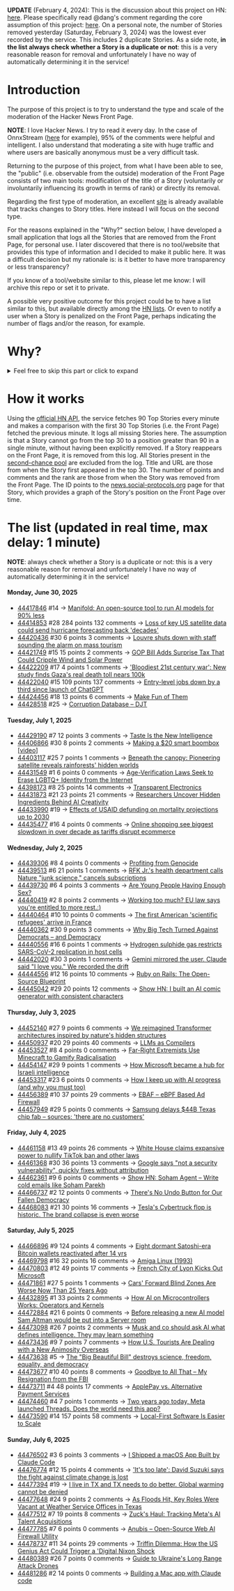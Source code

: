 **UPDATE** (February 4, 2024): This is the discussion about this project on HN: [here](https://news.ycombinator.com/item?id=39230513). Please specifically read @dang's comment regarding the core assumption of this project: [here](https://news.ycombinator.com/item?id=39231537). On a personal note, the number of Stories removed yesterday (Saturday, February 3, 2024) was the lowest ever recorded by the service. This includes 2 duplicate Stories. As a side note, **in the list always check whether a Story is a duplicate or not**: this is a very reasonable reason for removal and unfortunately I have no way of automatically determining it in the service!

# Introduction

The purpose of this project is to try to understand the type and scale of the moderation of the Hacker News Front Page.

**NOTE**: I love Hacker News. I try to read it every day. In the case of OnnxStream ([here](https://news.ycombinator.com/item?id=37752632) for example), 95% of the comments were helpful and intelligent. I also understand that moderating a site with huge traffic and where users are basically anonymous must be a very difficult task.

Returning to the purpose of this project, from what I have been able to see, the "public" (i.e. observable from the outside) moderation of the Front Page consists of two main tools: modification of the title of a Story (voluntarily or involuntarily influencing its growth in terms of rank) or directly its removal.

Regarding the first type of moderation, an excellent [site](https://hackernewstitles.netlify.app/) is already available that tracks changes to Story titles. Here instead I will focus on the second type.

For the reasons explained in the "Why?" section below, I have developed a small application that logs all the Stories that are removed from the Front Page, for personal use. I later discovered that there is no tool/website that provides this type of information and I decided to make it public here. It was a difficult decision but my rationale is: is it better to have more transparency or less transparency?

If you know of a tool/website similar to this, please let me know: I will archive this repo or set it to private.

A possible very positive outcome for this project could be to have a list similar to this, but available directly among the [HN lists](https://news.ycombinator.com/lists). Or even to notify a user when a Story is penalized on the Front Page, perhaps indicating the number of flags and/or the reason, for example.

# Why?

<details>
<summary>Feel free to skip this part or click to expand</summary>

A friend of mine posted two Stories on Hacker News related to OnnxStream (31 days apart), the first related to SDXL Turbo support and the second related to TinyLlama and Mistral 7B support.

In the case of the [first](https://news.ycombinator.com/item?id=38646969), the Story was among the first on the Front Page, until its title was changed from "Stable Diffusion Turbo on a Raspberry Pi Zero 2 generates an image in 29 minutes" to "OnnxStream: Stable Diffusion XL 1.0 Base on a Raspberry Pi Zero 2". This effectively "killed" the Story. One user pointed out that the new title didn't reflect the spirit of the Story (thanks @practice9).

In the case of the [second](https://news.ycombinator.com/item?id=38991145), the Story was in third place on the Front Page, less than an hour after the submission. In this case it was simply removed from the Front Page.

Having discovered this, perplexed, I sent an email to the moderator. @dang, who was very kind and quick in his response, explained to me that the Story had been flagged by users even without being explicitly [flagged], and that he could therefore only hypothesize the causes of the flag. His hypothesis was that (some?) users might be fed up with news related to LLMs.

While I have no reason to doubt Daniel's good faith, it's hard to believe that HN users would be tired of LLM-related news.

So I decided to develop a small console application to determine the frequency of this phenomenon (actually I was also motivated by the prospect of writing some C# code, after more than 2 years of complete abstinence). I subsequently discovered that there were no tools/websites that monitored this specific phenomenon and I therefore decided to make it public here.

</details>

# How it works

Using the [official HN API](https://github.com/HackerNews/API), the service fetches 90 Top Stories every minute and makes a comparison with the first 30 Top Stories (i.e. the Front Page) fetched the previous minute. It logs all missing Stories here. The assumption is that a Story cannot go from the top 30 to a position greater than 90 in a single minute, without having been explicitly removed. If a Story reappears on the Front Page, it is removed from this log. All Stories present in the [second-chance pool](https://news.ycombinator.com/pool) are excluded from the log. Title and URL are those from when the Story first appeared in the top 30. The number of points and comments and the rank are those from when the Story was removed from the Front Page. The ID points to the [news.social-protocols.org](https://news.social-protocols.org) page for that Story, which provides a graph of the Story's position on the Front Page over time.

# The list (updated in real time, max delay: 1 minute)

**NOTE**: always check whether a Story is a duplicate or not: this is a very reasonable reason for removal and unfortunately I have no way of automatically determining it in the service!

#### **Monday, June 30, 2025**
<!-- HN:44417846:start -->
* [44417846](https://news.social-protocols.org/stats?id=44417846) #14 -> [Manifold: An open-source tool to run AI models for 90% less](https://github.com/Esrbwt1/manifold)<!-- HN:44417846:end --><!-- HN:44414853:start -->
* [44414853](https://news.social-protocols.org/stats?id=44414853) #28 284 points 132 comments -> [Loss of key US satellite data could send hurricane forecasting back 'decades'](https://www.theguardian.com/us-news/2025/jun/28/noaa-cuts-hurricane-forecasting-climate)<!-- HN:44414853:end --><!-- HN:44420436:start -->
* [44420436](https://news.social-protocols.org/stats?id=44420436) #30 6 points 3 comments -> [Louvre shuts down with staff sounding the alarm on mass tourism](https://www.washingtonpost.com/world/2025/06/16/louvre-museum-paris-closed-lines-delay/2b303a16-4a9f-11f0-8fff-262d6ec54ab9_story.html)<!-- HN:44420436:end --><!-- HN:44421749:start -->
* [44421749](https://news.social-protocols.org/stats?id=44421749) #15 15 points 2 comments -> [GOP Bill Adds Surprise Tax That Could Cripple Wind and Solar Power](https://www.nytimes.com/2025/06/29/climate/gop-bill-adds-surprise-tax-that-could-cripple-wind-and-solar-power.html)<!-- HN:44421749:end --><!-- HN:44422209:start -->
* [44422209](https://news.social-protocols.org/stats?id=44422209) #17 4 points 1 comments -> ['Bloodiest 21st century war': New study finds Gaza's real death toll nears 100k](https://thecradle.co/articles-id/31631)<!-- HN:44422209:end --><!-- HN:44422040:start -->
* [44422040](https://news.social-protocols.org/stats?id=44422040) #15 109 points 137 comments -> [Entry-level jobs down by a third since launch of ChatGPT](https://www.personneltoday.com/hr/fall-in-entry-level-jobs-linked-to-rise-of-ai-tools/)<!-- HN:44422040:end --><!-- HN:44424456:start -->
* [44424456](https://news.social-protocols.org/stats?id=44424456) #18 13 points 6 comments -> [Make Fun of Them](https://www.wheresyoured.at/make-fun-of-them/)<!-- HN:44424456:end --><!-- HN:44428518:start -->
* [44428518](https://news.social-protocols.org/stats?id=44428518) #25 -> [Corruption Database – DJT](https://github.com/codeddarkness/taco_pardons)<!-- HN:44428518:end -->
#### **Tuesday, July 1, 2025**<!-- HN:44429190:start -->
* [44429190](https://news.social-protocols.org/stats?id=44429190) #7 12 points 3 comments -> [Taste Is the New Intelligence](https://wildbarestepf.substack.com/p/taste-is-the-new-intelligence)<!-- HN:44429190:end --><!-- HN:44406866:start -->
* [44406866](https://news.social-protocols.org/stats?id=44406866) #30 8 points 2 comments -> [Making a $20 smart boombox [video]](https://www.youtube.com/watch?v=P3XCPywlXBI)<!-- HN:44406866:end --><!-- HN:44403117:start -->
* [44403117](https://news.social-protocols.org/stats?id=44403117) #25 7 points 1 comments -> [Beneath the canopy: Pioneering satellite reveals rainforests' hidden worlds](https://www.bbc.co.uk/news/resources/idt-d7353b50-0fea-46ba-8495-ae9e25192cfe)<!-- HN:44403117:end --><!-- HN:44431549:start -->
* [44431549](https://news.social-protocols.org/stats?id=44431549) #1 6 points 0 comments -> [Age-Verification Laws Seek to Erase LGBTQ+ Identity from the Internet](https://msmagazine.com/2025/02/25/lgbtq-abortion-censorship-age-verification-laws/)<!-- HN:44431549:end --><!-- HN:44398173:start -->
* [44398173](https://news.social-protocols.org/stats?id=44398173) #8 25 points 14 comments -> [Transparent Electronics](https://www.are.na/james-hicks/transparent-electronics)<!-- HN:44398173:end --><!-- HN:44431873:start -->
* [44431873](https://news.social-protocols.org/stats?id=44431873) #21 23 points 21 comments -> [Researchers Uncover Hidden Ingredients Behind AI Creativity](https://www.quantamagazine.org/researchers-uncover-hidden-ingredients-behind-ai-creativity-20250630/)<!-- HN:44431873:end --><!-- HN:44433990:start -->
* [44433990](https://news.social-protocols.org/stats?id=44433990) #19 -> [Effects of USAID defunding on mortality projections up to 2030](https://www.thelancet.com/journals/lancet/article/PIIS0140-6736(25)01186-9/fulltext)<!-- HN:44433990:end --><!-- HN:44435477:start -->
* [44435477](https://news.social-protocols.org/stats?id=44435477) #16 4 points 0 comments -> [Online shopping see biggest slowdown in over decade as tariffs disrupt ecommerce](https://www.cnbc.com/2025/07/01/online-retail-sees-biggest-slowdown-in-decade-tariffs-hit-e-commerce.html)<!-- HN:44435477:end -->
#### **Wednesday, July 2, 2025**
<!-- HN:44439306:start -->
* [44439306](https://news.social-protocols.org/stats?id=44439306) #8 4 points 0 comments -> [Profiting from Genocide](https://chrishedges.substack.com/p/profiting-from-genocide)<!-- HN:44439306:end --><!-- HN:44439513:start -->
* [44439513](https://news.social-protocols.org/stats?id=44439513) #6 21 points 1 comments -> [RFK Jr.'s health department calls Nature "junk science," cancels subscriptions](https://arstechnica.com/health/2025/07/rfk-jr-s-health-department-calls-nature-junk-science-cancels-subscriptions/)<!-- HN:44439513:end --><!-- HN:44439730:start -->
* [44439730](https://news.social-protocols.org/stats?id=44439730) #6 4 points 3 comments -> [Are Young People Having Enough Sex?](https://www.newyorker.com/magazine/2025/06/30/the-case-against-the-sexual-revolution-louise-perry-book-review-the-second-coming-carter-sherman)<!-- HN:44439730:end --><!-- HN:44440419:start -->
* [44440419](https://news.social-protocols.org/stats?id=44440419) #2 8 points 2 comments -> [Working too much? EU law says you're entitled to more rest.:)](https://nureti.com/blog/things-you-did-not-know-eu-time-directive/)<!-- HN:44440419:end --><!-- HN:44440464:start -->
* [44440464](https://news.social-protocols.org/stats?id=44440464) #10 10 points 0 comments -> [The first American 'scientific refugees' arrive in France](https://www.politico.eu/article/meet-first-academic-refugees-fleeing-us-france-science-program/)<!-- HN:44440464:end --><!-- HN:44440362:start -->
* [44440362](https://news.social-protocols.org/stats?id=44440362) #30 9 points 3 comments -> [Why Big Tech Turned Against Democrats – and Democracy](https://paulkrugman.substack.com/p/why-big-tech-turned-against-democrats)<!-- HN:44440362:end --><!-- HN:44440556:start -->
* [44440556](https://news.social-protocols.org/stats?id=44440556) #16 6 points 1 comments -> [Hydrogen sulphide gas restricts SARS-CoV-2 replication in host cells](https://iisc.ac.in/hydrogen-sulphide-gas-restricts-sars-cov-2-replication-in-host-cells/)<!-- HN:44440556:end --><!-- HN:44442020:start -->
* [44442020](https://news.social-protocols.org/stats?id=44442020) #30 3 points 1 comments -> [Gemini mirrored the user. Claude said "I love you." We recorded the drift](https://drive.proton.me/urls/QZQ6QN5AVM#xp94MAFlT8gD)<!-- HN:44442020:end --><!-- HN:44444556:start -->
* [44444556](https://news.social-protocols.org/stats?id=44444556) #12 16 points 10 comments -> [Ruby on Rails: The Open-Source Blueprint](https://blog.codeminer42.com/ruby-on-rails-the-open-source-blueprint/)<!-- HN:44444556:end --><!-- HN:44445042:start -->
* [44445042](https://news.social-protocols.org/stats?id=44445042) #29 20 points 12 comments -> [Show HN: I built an AI comic generator with consistent characters](https://www.glimora.ai)<!-- HN:44445042:end -->
#### **Thursday, July 3, 2025**<!-- HN:44452140:start -->
* [44452140](https://news.social-protocols.org/stats?id=44452140) #27 9 points 6 comments -> [We reimagined Transformer architectures inspired by nature's hidden structures](https://ieeexplore.ieee.org/document/10754699)<!-- HN:44452140:end --><!-- HN:44450937:start -->
* [44450937](https://news.social-protocols.org/stats?id=44450937) #20 29 points 40 comments -> [LLMs as Compilers](https://resync-games.com/blog/engineering/llms-as-compiler)<!-- HN:44450937:end --><!-- HN:44453527:start -->
* [44453527](https://news.social-protocols.org/stats?id=44453527) #8 4 points 0 comments -> [Far-Right Extremists Use Minecraft to Gamify Radicalisation](https://gnet-research.org/2025/07/02/playing-with-hate-how-far-right-extremists-use-minecraft-to-gamify-radicalisation/)<!-- HN:44453527:end --><!-- HN:44454147:start -->
* [44454147](https://news.social-protocols.org/stats?id=44454147) #29 9 points 1 comments -> [How Microsoft became a hub for Israeli intelligence](https://thegrayzone.com/2025/05/23/microsoft-hub-israeli-intel/)<!-- HN:44454147:end --><!-- HN:44453317:start -->
* [44453317](https://news.social-protocols.org/stats?id=44453317) #23 6 points 0 comments -> [How I keep up with AI progress (and why you must too)](https://blog.nilenso.com/blog/2025/06/23/how-i-keep-up-with-ai-progress/)<!-- HN:44453317:end --><!-- HN:44456389:start -->
* [44456389](https://news.social-protocols.org/stats?id=44456389) #10 37 points 29 comments -> [EBAF – eBPF Based Ad Firewall](https://github.com/Kazedaa/eBAF)<!-- HN:44456389:end --><!-- HN:44457949:start -->
* [44457949](https://news.social-protocols.org/stats?id=44457949) #29 5 points 0 comments -> [Samsung delays $44B Texas chip fab – sources: 'there are no customers'](https://www.tomshardware.com/tech-industry/semiconductors/samsung-delays-usd44-billion-texas-chip-fab-sources-say-completion-halted-because-there-are-no-customers)<!-- HN:44457949:end -->
#### **Friday, July 4, 2025**
<!-- HN:44461158:start -->
* [44461158](https://news.social-protocols.org/stats?id=44461158) #13 49 points 26 comments -> [White House claims expansive power to nullify TikTok ban and other laws](https://www.nytimes.com/2025/07/03/us/politics/trump-bondi-tiktok-executive-power.html)<!-- HN:44461158:end --><!-- HN:44461368:start -->
* [44461368](https://news.social-protocols.org/stats?id=44461368) #30 36 points 13 comments -> [Google says "not a security vulnerability", quickly fixes without attribution](https://groups.google.com/g/certificate-transparency/c/u8SsXgSFbz4/m/CThyzj-QBAAJ)<!-- HN:44461368:end --><!-- HN:44462361:start -->
* [44462361](https://news.social-protocols.org/stats?id=44462361) #9 6 points 0 comments -> [Show HN: Soham Agent – Write cold emails like Soham Parekh](https://buildthatidea.com/sohamagent/6c604d4f-caac-475f-b489-d568210f905a)<!-- HN:44462361:end --><!-- HN:44466737:start -->
* [44466737](https://news.social-protocols.org/stats?id=44466737) #2 12 points 0 comments -> [There's No Undo Button for Our Fallen Democracy](https://kottke.org/25/07/theres-no-undo-button-for-our-fallen-democracy)<!-- HN:44466737:end --><!-- HN:44468083:start -->
* [44468083](https://news.social-protocols.org/stats?id=44468083) #21 30 points 16 comments -> [Tesla's Cybertruck flop is historic. The brand collapse is even worse](https://www.dailykos.com/stories/2025/7/3/2331384/-Tesla-s-Cybertruck-flop-is-historic-The-brand-collapse-is-even-worse)<!-- HN:44468083:end -->
#### **Saturday, July 5, 2025**
<!-- HN:44466896:start -->
* [44466896](https://news.social-protocols.org/stats?id=44466896) #9 124 points 4 comments -> [Eight dormant Satoshi-era Bitcoin wallets reactivated after 14 yrs](https://twitter.com/WatcherGuru/status/1941167512491864554)<!-- HN:44466896:end --><!-- HN:44469798:start -->
* [44469798](https://news.social-protocols.org/stats?id=44469798) #16 32 points 16 comments -> [Amiga Linux (1993)](https://groups.google.com/g/comp.sys.amiga.emulations/c/xUgrpylQOXk)<!-- HN:44469798:end --><!-- HN:44470803:start -->
* [44470803](https://news.social-protocols.org/stats?id=44470803) #12 49 points 17 comments -> [French City of Lyon Kicks Out Microsoft](https://news.itsfoss.com/french-city-replaces-microsoft/)<!-- HN:44470803:end --><!-- HN:44471861:start -->
* [44471861](https://news.social-protocols.org/stats?id=44471861) #27 5 points 1 comments -> [Cars' Forward Blind Zones Are Worse Now Than 25 Years Ago](https://www.caranddriver.com/news/a65219830/car-blind-zones-study-iihs/)<!-- HN:44471861:end --><!-- HN:44432895:start -->
* [44432895](https://news.social-protocols.org/stats?id=44432895) #1 33 points 2 comments -> [How AI on Microcontrollers Works: Operators and Kernels](https://danielmangum.com/posts/ai-microcontrollers-operators-kernels/)<!-- HN:44432895:end --><!-- HN:44472884:start -->
* [44472884](https://news.social-protocols.org/stats?id=44472884) #21 6 points 0 comments -> [Before releasing a new AI model Sam Altman would be put into a Server room](https://twitter.com/the_yanco/status/1941388896387875282)<!-- HN:44472884:end --><!-- HN:44473098:start -->
* [44473098](https://news.social-protocols.org/stats?id=44473098) #26 7 points 2 comments -> [Musk and co should ask AI what defines intelligence. They may learn something](https://observer.co.uk/news/columnists/article/musk-and-co-should-ask-an-ai-what-defines-intelligence-they-may-learn-something)<!-- HN:44473098:end --><!-- HN:44473436:start -->
* [44473436](https://news.social-protocols.org/stats?id=44473436) #9 7 points 7 comments -> [How U.S. Tourists Are Dealing with a New Animosity Overseas](https://www.wsj.com/lifestyle/travel/american-international-travel-tips-0a70af73)<!-- HN:44473436:end --><!-- HN:44473638:start -->
* [44473638](https://news.social-protocols.org/stats?id=44473638) #5 -> [The "Big Beautiful Bill" destroys science, freedom, equality, and democracy](https://news.immunologic.org/p/rip-america-or-at-least-the-american)<!-- HN:44473638:end --><!-- HN:44473677:start -->
* [44473677](https://news.social-protocols.org/stats?id=44473677) #10 40 points 8 comments -> [Goodbye to All That – My Resignation from the FBI](https://www.lawfaremedia.org/article/goodbye-to-all-that)<!-- HN:44473677:end --><!-- HN:44473711:start -->
* [44473711](https://news.social-protocols.org/stats?id=44473711) #4 48 points 17 comments -> [ApplePay vs. Alternative Payment Services](https://www.taler.net/en/news/2025-05.html)<!-- HN:44473711:end --><!-- HN:44474460:start -->
* [44474460](https://news.social-protocols.org/stats?id=44474460) #4 7 points 1 comments -> [Two years ago today, Meta launched Threads. Does the world need this app?](https://stylestitches.substack.com/p/who-really-needs-threads)<!-- HN:44474460:end --><!-- HN:44473590:start -->
* [44473590](https://news.social-protocols.org/stats?id=44473590) #14 157 points 58 comments -> [Local-First Software Is Easier to Scale](https://elijahpotter.dev/articles/local-first_software_is_easier_to_scale)<!-- HN:44473590:end -->
#### **Sunday, July 6, 2025**
<!-- HN:44476502:start -->
* [44476502](https://news.social-protocols.org/stats?id=44476502) #3 6 points 3 comments -> [I Shipped a macOS App Built by Claude Code](https://www.indragie.com/blog/i-shipped-a-macos-app-built-entirely-by-claude-code)<!-- HN:44476502:end --><!-- HN:44476774:start -->
* [44476774](https://news.social-protocols.org/stats?id=44476774) #12 15 points 4 comments -> ['It's too late': David Suzuki says the fight against climate change is lost](https://www.ipolitics.ca/2025/07/02/its-too-late-david-suzuki-says-the-fight-against-climate-change-is-lost/)<!-- HN:44476774:end --><!-- HN:44477394:start -->
* [44477394](https://news.social-protocols.org/stats?id=44477394) #19 -> [I live in TX and TX needs to do better. Global warming cannot be denied](https://www.cnn.com/2025/07/05/climate/texas-flooding-forecast-response)<!-- HN:44477394:end --><!-- HN:44477648:start -->
* [44477648](https://news.social-protocols.org/stats?id=44477648) #24 9 points 2 comments -> [As Floods Hit, Key Roles Were Vacant at Weather Service Offices in Texas](https://www.nytimes.com/2025/07/05/us/politics/texas-floods-warnings-vacancies.html)<!-- HN:44477648:end --><!-- HN:44477512:start -->
* [44477512](https://news.social-protocols.org/stats?id=44477512) #7 19 points 8 comments -> [Zuck's Haul: Tracking Meta's AI Talent Acquisitions](https://zuckshaul.com)<!-- HN:44477512:end --><!-- HN:44477785:start -->
* [44477785](https://news.social-protocols.org/stats?id=44477785) #7 6 points 0 comments -> [Anubis – Open-Source Web AI Firewall Utility](https://github.com/TecharoHQ/anubis)<!-- HN:44477785:end --><!-- HN:44478737:start -->
* [44478737](https://news.social-protocols.org/stats?id=44478737) #11 34 points 29 comments -> [Triffin Dilemma: How the US Genius Act Could Trigger a 'Digital Nixon Shock](https://www.haebom.dev/archive?tl=en&post=943zqpmqrk14g2wnvy87)<!-- HN:44478737:end --><!-- HN:44480389:start -->
* [44480389](https://news.social-protocols.org/stats?id=44480389) #26 7 points 0 comments -> [Guide to Ukraine's Long Range Attack Drones](http://www.hisutton.com/Ukraine-OWA-UAVs.html)<!-- HN:44480389:end --><!-- HN:44481286:start -->
* [44481286](https://news.social-protocols.org/stats?id=44481286) #2 14 points 0 comments -> [Building a Mac app with Claude code](https://www.indragie.com/blog/i-shipped-a-macos-app-built-entirely-by-claude-code)<!-- HN:44481286:end -->